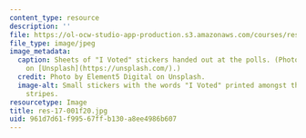 ```yaml
---
content_type: resource
description: ''
file: https://ol-ocw-studio-app-production.s3.amazonaws.com/courses/res-17-001-mit-election-data-science-lab-fall-2020/961d7d61f99567ffb130a8ee4986b607_res-17-001f20.jpg
file_type: image/jpeg
image_metadata:
  caption: Sheets of "I Voted" stickers handed out at the polls. (Photo by [Element5Digital](https://unsplash.com/photos/ls8Kc0P9hAA)
    on [Unsplash](https://unsplash.com/).)
  credit: Photo by Element5 Digital on Unsplash.
  image-alt: Small stickers with the words "I Voted" printed amongst the stars and
    stripes.
resourcetype: Image
title: res-17-001f20.jpg
uid: 961d7d61-f995-67ff-b130-a8ee4986b607
---
```

